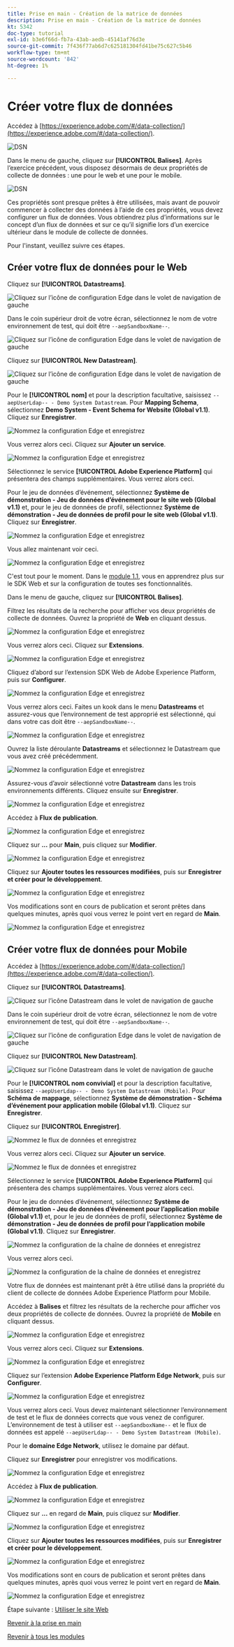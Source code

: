 ```yaml
---
title: Prise en main - Création de la matrice de données
description: Prise en main - Création de la matrice de données
kt: 5342
doc-type: tutorial
exl-id: b3e6f66d-fb7a-43ab-aedb-45141af76d3e
source-git-commit: 7f436f77ab6d7c625181304fd41be75c627c5b46
workflow-type: tm+mt
source-wordcount: '842'
ht-degree: 1%

---
```


# Créer votre flux de données

Accédez à [https://experience.adobe.com/#/data-collection/](https://experience.adobe.com/#/data-collection/).

![DSN](./images/launchprop.png)

Dans le menu de gauche, cliquez sur **[!UICONTROL Balises]**. Après l’exercice précédent, vous disposez désormais de deux propriétés de collecte de données : une pour le web et une pour le mobile.

![DSN](./images/launchprop1.png)

Ces propriétés sont presque prêtes à être utilisées, mais avant de pouvoir commencer à collecter des données à l’aide de ces propriétés, vous devez configurer un flux de données. Vous obtiendrez plus d’informations sur le concept d’un flux de données et sur ce qu’il signifie lors d’un exercice ultérieur dans le module de collecte de données.

Pour l&#39;instant, veuillez suivre ces étapes.

## Créer votre flux de données pour le Web

Cliquez sur **[!UICONTROL Datastreams]**.

![Cliquez sur l’icône de configuration Edge dans le volet de navigation de gauche](./images/edgeconfig1a.png)

Dans le coin supérieur droit de votre écran, sélectionnez le nom de votre environnement de test, qui doit être `--aepSandboxName--`.

![Cliquez sur l’icône de configuration Edge dans le volet de navigation de gauche](./images/edgeconfig1b.png)

Cliquez sur **[!UICONTROL New Datastream]**.

![Cliquez sur l’icône de configuration Edge dans le volet de navigation de gauche](./images/edgeconfig1.png)

Pour le **[!UICONTROL nom]** et pour la description facultative, saisissez `--aepUserLdap-- - Demo System Datastream`. Pour **Mapping Schema**, sélectionnez **Demo System - Event Schema for Website (Global v1.1)**. Cliquez sur **Enregistrer**.

![Nommez la configuration Edge et enregistrez](./images/edgeconfig2.png)

Vous verrez alors ceci. Cliquez sur **Ajouter un service**.

![Nommez la configuration Edge et enregistrez](./images/edgeconfig3.png)

Sélectionnez le service **[!UICONTROL Adobe Experience Platform]** qui présentera des champs supplémentaires. Vous verrez alors ceci.

Pour le jeu de données d’événement, sélectionnez **Système de démonstration - Jeu de données d’événement pour le site web (Global v1.1)** et, pour le jeu de données de profil, sélectionnez **Système de démonstration - Jeu de données de profil pour le site web (Global v1.1)**. Cliquez sur **Enregistrer**.

![Nommez la configuration Edge et enregistrez](./images/edgeconfig4.png)

Vous allez maintenant voir ceci.

![Nommez la configuration Edge et enregistrez](./images/edgeconfig5.png)

C&#39;est tout pour le moment. Dans le [module 1.1](./../../../modules/datacollection/module1.1/data-ingestion-launch-web-sdk.md), vous en apprendrez plus sur le SDK Web et sur la configuration de toutes ses fonctionnalités.

Dans le menu de gauche, cliquez sur **[!UICONTROL Balises]**.

Filtrez les résultats de la recherche pour afficher vos deux propriétés de collecte de données. Ouvrez la propriété de **Web** en cliquant dessus.

![Nommez la configuration Edge et enregistrez](./images/edgeconfig10a.png)

Vous verrez alors ceci. Cliquez sur **Extensions**.

![Nommez la configuration Edge et enregistrez](./images/edgeconfig11.png)

Cliquez d’abord sur l’extension SDK Web de Adobe Experience Platform, puis sur **Configurer**.

![Nommez la configuration Edge et enregistrez](./images/edgeconfig12.png)

Vous verrez alors ceci. Faites un kook dans le menu **Datastreams** et assurez-vous que l’environnement de test approprié est sélectionné, qui dans votre cas doit être `--aepSandboxName--`.

![Nommez la configuration Edge et enregistrez](./images/edgeconfig12a.png)

Ouvrez la liste déroulante **Datastreams** et sélectionnez le Datastream que vous avez créé précédemment.

![Nommez la configuration Edge et enregistrez](./images/edgeconfig13.png)

Assurez-vous d’avoir sélectionné votre **Datastream** dans les trois environnements différents. Cliquez ensuite sur **Enregistrer**.

![Nommez la configuration Edge et enregistrez](./images/edgeconfig14.png)

Accédez à **Flux de publication**.

![Nommez la configuration Edge et enregistrez](./images/edgeconfig15.png)

Cliquez sur **...** pour **Main**, puis cliquez sur **Modifier**.

![Nommez la configuration Edge et enregistrez](./images/edgeconfig16.png)

Cliquez sur **Ajouter toutes les ressources modifiées**, puis sur **Enregistrer et créer pour le développement**.

![Nommez la configuration Edge et enregistrez](./images/edgeconfig17.png)

Vos modifications sont en cours de publication et seront prêtes dans quelques minutes, après quoi vous verrez le point vert en regard de **Main**.

![Nommez la configuration Edge et enregistrez](./images/edgeconfig17a.png)

## Créer votre flux de données pour Mobile

Accédez à [https://experience.adobe.com/#/data-collection/](https://experience.adobe.com/#/data-collection/).

Cliquez sur **[!UICONTROL Datastreams]**.

![Cliquez sur l’icône Datastream dans le volet de navigation de gauche](./images/edgeconfig1a.png)

Dans le coin supérieur droit de votre écran, sélectionnez le nom de votre environnement de test, qui doit être `--aepSandboxName--`.

![Cliquez sur l’icône de configuration Edge dans le volet de navigation de gauche](./images/edgeconfig1b.png)

Cliquez sur **[!UICONTROL New Datastream]**.

![Cliquez sur l’icône Datastream dans le volet de navigation de gauche](./images/edgeconfig1.png)

Pour le **[!UICONTROL nom convivial]** et pour la description facultative, saisissez `--aepUserLdap-- - Demo System Datastream (Mobile)`. Pour **Schéma de mappage**, sélectionnez **Système de démonstration - Schéma d’événement pour application mobile (Global v1.1)**. Cliquez sur **Enregistrer**.

Cliquez sur **[!UICONTROL Enregistrer]**.

![Nommez le flux de données et enregistrez](./images/edgeconfig2m.png)

Vous verrez alors ceci. Cliquez sur **Ajouter un service**.

![Nommez le flux de données et enregistrez](./images/edgeconfig3m.png)

Sélectionnez le service **[!UICONTROL Adobe Experience Platform]** qui présentera des champs supplémentaires. Vous verrez alors ceci.

Pour le jeu de données d’événement, sélectionnez **Système de démonstration - Jeu de données d’événement pour l’application mobile (Global v1.1)** et, pour le jeu de données de profil, sélectionnez **Système de démonstration - Jeu de données de profil pour l’application mobile (Global v1.1)**. Cliquez sur **Enregistrer**.

![Nommez la configuration de la chaîne de données et enregistrez](./images/edgeconfig4m.png)

Vous verrez alors ceci.

![Nommez la configuration de la chaîne de données et enregistrez](./images/edgeconfig5m.png)

Votre flux de données est maintenant prêt à être utilisé dans la propriété du client de collecte de données Adobe Experience Platform pour Mobile.

Accédez à **Balises** et filtrez les résultats de la recherche pour afficher vos deux propriétés de collecte de données. Ouvrez la propriété de **Mobile** en cliquant dessus.

![Nommez la configuration Edge et enregistrez](./images/edgeconfig10am.png)

Vous verrez alors ceci. Cliquez sur **Extensions**.

![Nommez la configuration Edge et enregistrez](./images/edgeconfig11m.png)

Cliquez sur l’extension **Adobe Experience Platform Edge Network**, puis sur **Configurer**.

![Nommez la configuration Edge et enregistrez](./images/edgeconfig12m.png)

Vous verrez alors ceci. Vous devez maintenant sélectionner l’environnement de test et le flux de données corrects que vous venez de configurer. L’environnement de test à utiliser est `--aepSandboxName--` et le flux de données est appelé `--aepUserLdap-- - Demo System Datastream (Mobile)`.

Pour le **domaine Edge Network**, utilisez le domaine par défaut.

Cliquez sur **Enregistrer** pour enregistrer vos modifications.

![Nommez la configuration Edge et enregistrez](./images/edgeconfig13m.png)

Accédez à **Flux de publication**.

![Nommez la configuration Edge et enregistrez](./images/edgeconfig15m.png)

Cliquez sur **...** en regard de **Main**, puis cliquez sur **Modifier**.

![Nommez la configuration Edge et enregistrez](./images/edgeconfig16m.png)

Cliquez sur **Ajouter toutes les ressources modifiées**, puis sur **Enregistrer et créer pour le développement**.

![Nommez la configuration Edge et enregistrez](./images/edgeconfig17m.png)

Vos modifications sont en cours de publication et seront prêtes dans quelques minutes, après quoi vous verrez le point vert en regard de **Main**.

![Nommez la configuration Edge et enregistrez](./images/edgeconfig17ma.png)

Étape suivante : [Utiliser le site Web](./ex4.md)

[Revenir à la prise en main](./getting-started.md)

[Revenir à tous les modules](./../../../overview.md)
